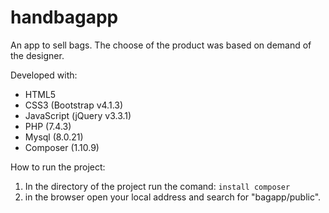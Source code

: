 # handbagapp

An app to sell bags. The choose of the product was based on demand of the designer.

Developed with:  
* HTML5
* CSS3 (Bootstrap v4.1.3)
* JavaScript (jQuery v3.3.1)
* PHP (7.4.3)
* Mysql (8.0.21)
* Composer (1.10.9)
  
 How to run the project:
 1. In the directory of the project run the comand: `install composer`  
 2. in the browser open your local address and search for "bagapp/public".
